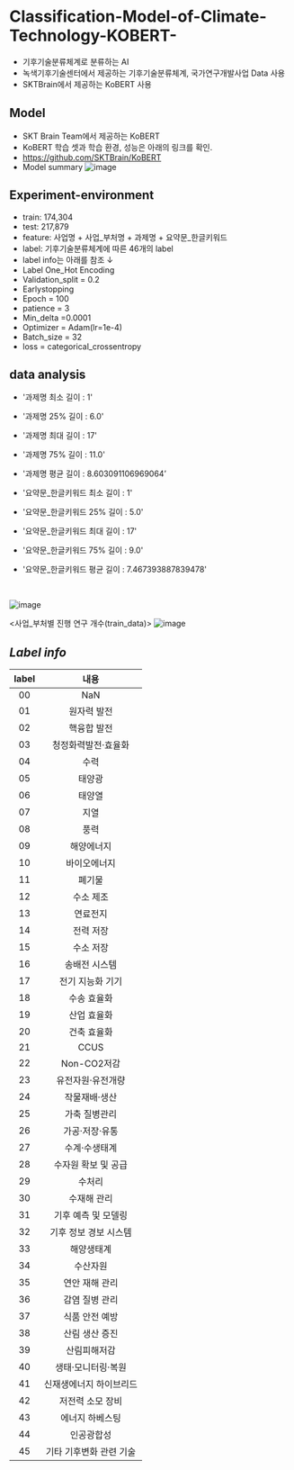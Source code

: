 # Classification-Model-of-Climate-Technology-KOBERT-
- 기후기술분류체계로 분류하는 AI
- 녹색기후기술센터에서 제공하는 기후기술분류체계, 국가연구개발사업 Data 사용
- SKTBrain에서 제공하는 KoBERT 사용

  
## Model
  - SKT Brain Team에서 제공하는 KoBERT
  - KoBERT 학습 셋과 학습 환경, 성능은 아래의 링크를 확인.
  - https://github.com/SKTBrain/KoBERT
  - Model summary
  ![image](https://user-images.githubusercontent.com/76987629/200157682-025d6493-7d45-4e74-9a87-dd252313ed30.png)

  
## Experiment-environment
  - train: 174,304
  - test: 217,879
  - feature: 사업명 + 사업_부처명 + 과제명 + 요약문_한글키워드
  - label: 기후기술분류체계에 따른 46개의 label
  - label info는 아래를 참조 ↓
  - Label One_Hot Encoding
  - Validation_split = 0.2
  - Earlystopping
  - Epoch = 100
  - patience = 3
  - Min_delta =0.0001
  - Optimizer = Adam(lr=1e-4)
  - Batch_size = 32
  - loss = categorical_crossentropy
  

## data analysis
  - '과제명 최소 길이 : 1'
  - '과제명 25% 길이 : 6.0'
  - '과제명 최대 길이 : 17'
  - '과제명 75% 길이 : 11.0'
  - '과제명 평균 길이 : 8.603091106969064’

  - '요약문_한글키워드 최소 길이 : 1'
  - '요약문_한글키워드 25% 길이 : 5.0'
  - '요약문_한글키워드 최대 길이 : 17'
  - '요약문_한글키워드 75% 길이 : 9.0'
  - '요약문_한글키워드 평균 길이 : 7.467393887839478'
<br>

  ![image](https://user-images.githubusercontent.com/76987629/200157749-d473ddd3-37a1-4794-8e0e-c10353aab892.png)
<br>
  
<사업_부처별 진행 연구 개수(train_data)>
  ![image](https://user-images.githubusercontent.com/76987629/200157754-56db9d1f-103e-4c7a-be11-c44c8f37d392.png)


    
    
## *Label info*
  |label|내용|
  |:------:|:---:|
  |00|NaN|
  |01|원자력 발전|
  |02|핵융합 발전|
  |03|청정화력발전·효율화|
  |04|수력|
  |05|태양광|
  |06|태양열|
  |07|지열|
  |08|풍력|
  |09|해양에너지|
  |10|바이오에너지|
  |11|폐기물|
  |12|수소 제조|
  |13|연료전지|
  |14|전력 저장|
  |15|수소 저장|
  |16|송배전 시스템|
  |17|전기 지능화 기기|
  |18|수송 효율화|
  |19|산업 효율화|
  |20|건축 효율화|
  |21|CCUS|
  |22|Non-CO2저감|
  |23|유전자원·유전개량|
  |24|작물재배·생산|
  |25|가축 질병관리|
  |26|가공·저장·유통|
  |27|수계·수생태계|
  |28|수자원 확보 및 공급|
  |29|수처리|
  |30|수재해 관리|
  |31|기후 예측 및 모델링|
  |32|기후 정보 경보 시스템|
  |33|해양생태계|
  |34|수산자원|
  |35|연안 재해 관리|
  |36|감염 질병 관리|
  |37|식품 안전 예방|
  |38|산림 생산 증진|
  |39|산림피해저감|
  |40|생태·모니터링·복원|
  |41|신재생에너지 하이브리드|
  |42|저전력 소모 장비|
  |43|에너지 하베스팅|
  |44|인공광합성|
  |45|기타 기후변화 관련 기술|
